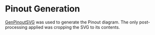 Pinout Generation
=================

[GenPinoutSVG](https://github.com/stevenj/GenPinoutSVG) was used to generate
the Pinout diagram. The only post-processing applied was cropping the SVG to its
contents.
